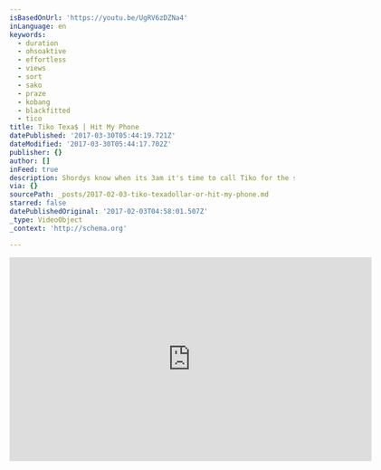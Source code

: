 ```yaml
---
isBasedOnUrl: 'https://youtu.be/UgRV6zDZNa4'
inLanguage: en
keywords:
  - duration
  - ohsoaktive
  - effortless
  - views
  - sort
  - sako
  - praze
  - kobang
  - blackfitted
  - tico
title: Tiko Texa$ | Hit My Phone
datePublished: '2017-03-30T05:44:19.721Z'
dateModified: '2017-03-30T05:44:17.702Z'
publisher: {}
author: []
inFeed: true
description: Shordys know when its 3am it's time to call Tiko for the shenanz.
via: {}
sourcePath: _posts/2017-02-03-tiko-texadollar-or-hit-my-phone.md
starred: false
datePublishedOriginal: '2017-02-03T04:58:01.507Z'
_type: VideoObject
_context: 'http://schema.org'

---
```

<iframe src="https://cdn.embedly.com/widgets/media.html?src=https%3A%2F%2Fwww.youtube.com%2Fembed%2FUgRV6zDZNa4%3Ffeature%3Doembed&amp;url=http%3A%2F%2Fwww.youtube.com%2Fwatch%3Fv%3DUgRV6zDZNa4&amp;image=https%3A%2F%2Fi.ytimg.com%2Fvi%2FUgRV6zDZNa4%2Fhqdefault.jpg&amp;key=b7d04c9b404c499eba89ee7072e1c4f7&amp;type=text%2Fhtml&amp;schema=youtube" width="640" height="360" scrolling="no" frameborder="0" allowfullscreen="" style=""></iframe>